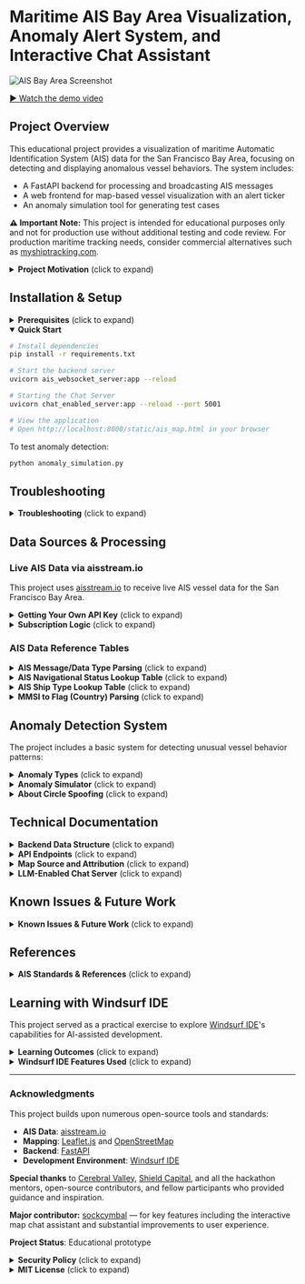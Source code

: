 # Maritime AIS Bay Area Visualization, Anomaly Alert System, and Interactive Chat Assistant

![AIS Bay Area Screenshot](screenshot.png)

[▶️ Watch the demo video](./demo720.mov)

## Project Overview

This educational project provides a visualization of maritime Automatic Identification System (AIS) data for the San Francisco Bay Area, focusing on detecting and displaying anomalous vessel behaviors. The system includes:

- A FastAPI backend for processing and broadcasting AIS messages
- A web frontend for map-based vessel visualization with an alert ticker
- An anomaly simulation tool for generating test cases

**⚠️ Important Note:** This project is intended for educational purposes only and not for production use without additional testing and code review. For production maritime tracking needs, consider commercial alternatives such as [myshiptracking.com](https://www.myshiptracking.com/).

<details>
<summary><b>Project Motivation</b> (click to expand)</summary>

This project was inspired by Maritime Pattern Analysis problem sets explored during the National Security Hackathon. It provided an opportunity to learn and experiment with [Windsurf IDE](https://windsurf.com/) and agentic AI coding workflows through a practical maritime application.

**Special thanks to [Cerebral Valley](https://cerebralvalley.ai/), [Shield Capital](https://shieldcap.com/), and [Windsurf](https://windsurf.com/) for organizing, supporting, and inspiring this work!**
</details>

## Installation & Setup

<details>
<summary><b>Prerequisites</b> (click to expand)</summary>

- Python 3.8+
- Node.js (for advanced frontend development, optional)
- [Windsurf IDE](https://windsurf.com/) (recommended for AI-assisted development)
</details>

<details open>
<summary><b>Quick Start</b></summary>

```sh
# Install dependencies
pip install -r requirements.txt

# Start the backend server
uvicorn ais_websocket_server:app --reload

# Starting the Chat Server
uvicorn chat_enabled_server:app --reload --port 5001

# View the application
# Open http://localhost:8000/static/ais_map.html in your browser
```

To test anomaly detection:
```sh
python anomaly_simulation.py
```
</details>

## Troubleshooting

<details>
<summary><b>Troubleshooting</b> (click to expand)</summary>

**Purging Data When Launching Backend:**
- To clear all vessel and anomaly state for a fresh test, use the backend's `/reset_data` endpoint. You can do this with curl:
  ```sh
  curl -X POST http://localhost:8000/reset_data
  ```
  This will clear all in-memory vessel state, history, and spatial index. It is useful if you want to start with a clean slate or encounter stale/duplicate vessel data.

**Other Troubleshooting Tips:**
- If the map or chat assistant is not updating, ensure the backend is running and accessible at the expected port (default: 8000).
- If you encounter CORS or WebSocket connection issues, make sure your browser and backend are both using the correct hostname and port.
- To force reload vessel data, refresh the browser after resetting the backend data.
- For persistent issues, check backend logs for errors or stack traces.
- If the chat assistant cannot connect, ensure the chat server is running on port 5001 and that your `.env` file contains a valid OpenAI API key.

</details>

## Data Sources & Processing

### Live AIS Data via aisstream.io

This project uses [aisstream.io](https://aisstream.io/) to receive live AIS vessel data for the San Francisco Bay Area.

<details>
<summary><b>Getting Your Own API Key</b> (click to expand)</summary>

To run the project with live AIS data:
1. Register for a free account at [aisstream.io](https://aisstream.io/)
2. Navigate to your account dashboard and generate an API key
3. Copy your API key into a `.env` file in the project root:
   ```
   AISSTREAM_API_KEY=your_actual_key_here
   ```
4. Restart the backend server to begin streaming live data
</details>

<details>
<summary><b>Subscription Logic</b> (click to expand)</summary>

The subscription request includes a geographic bounding box for the Bay Area and requests comprehensive AIS message types including position reports, static data, and aids to navigation.

Example subscription payload:
```json
{
  "APIKey": "<YOUR_API_KEY>",
  "BoundingBoxes": [[minLat, minLon, maxLat, maxLon]],
  "FilterMessageTypes": [
    "PositionReport", "StandardClassBPositionReport", "StaticDataReport", 
    "ShipStaticData", "AidsToNavigationReport", "BaseStationReport"
  ]
}
```
</details>

### AIS Data Reference Tables

<details>
<summary><b>AIS Message/Data Type Parsing</b> (click to expand)</summary>

| Message/Data Type                | Backend Parser Function            | Key Fields Parsed                       | Example Values                  |
|----------------------------------|------------------------------------|-----------------------------------------|---------------------------------|
| PositionReport                   | process_position_report            | Latitude, Longitude, SOG, Heading, NavStatus | 37.8, -122.4, 12.0, 90, 0       |
| StandardClassBPositionReport     | process_standard_class_b_position_report | Latitude, Longitude, SOG, Heading     | 37.8, -122.4, 10.0, 45          |
| StaticData                       | parse_static_data_fields           | ShipName, IMO, Callsign, ShipType, Destination | USS Enterprise, 2011701, NCC1701, Cargo, Risa |
| ShipStaticData                   | parse_ship_static_data_fields      | ShipType, Draught, Dimensions           | Cargo, 8.0, 100x20x10x10        |
| AidsToNavigationReport           | parse_aids_to_navigation_fields    | Name, Latitude, Longitude               | Buoy 1, 37.9, -122.5            |
| BaseStationReport                | parse_base_station_report_fields   | Latitude, Longitude, EPFD, BaseStationID | 37.7, -122.3, GPS, 12345        |
</details>

<details>
<summary><b>AIS Navigational Status Lookup Table</b> (click to expand)</summary>

| Code | Meaning                             | Emoji/Icon |
|------|-------------------------------------|------------|
| 0    | Under way using engine              | 🚢         |
| 1    | At anchor                           | ⚓         |
| 2    | Not under command                   | ❗         |
| 3    | Restricted manoeuverability         | ⛔         |
| 4    | Constrained by her draught          | 🛑         |
| 5    | Moored                              | 🪢         |
| 6    | Aground                             | ⛱️         |
| 7    | Engaged in fishing                  | 🎣         |
| 8    | Under way sailing                   | ⛵         |
| 14   | AIS-SART (active), MOB-AIS, EPIRB-AIS | 🆘        |
| 15   | Unusual/Reserved/Test               | ⚠️         |
</details>

<details>
<summary><b>AIS Ship Type Lookup Table</b> (click to expand)</summary>

AIS ship type codes provide a standardized classification for vessels. Common codes include:

| Code | Meaning                        |
|------|--------------------------------|
| 30   | Fishing                        |
| 31-32| Towing                         |
| 36   | Sailing                        |
| 37   | Pleasure craft                 |
| 50   | Pilot vessel                   |
| 52   | Tug                            |
| 60   | Passenger ship                 |
| 70   | Cargo ship                     |
| 80   | Tanker                         |

For a complete list, see official [IMO/AIS documentation](https://www.navcen.uscg.gov/?pageName=AISMessages#shiptype).
</details>

<details>
<summary><b>MMSI to Flag (Country) Parsing</b> (click to expand)</summary>

The first 3 digits of an MMSI (Maritime Mobile Service Identity) represent the vessel's Maritime Identification Digits (MID), which indicate the country of registration. Example MIDs:

| MMSI Prefix | Country          | Flag Emoji |
|-------------|------------------|------------|
| 366-369     | United States    | 🇺🇸        |
| 316         | Canada           | 🇨🇦        |
| 232-235     | United Kingdom   | 🇬🇧        |
| 636         | Liberia          | 🇱🇷        |

The system uses a lookup table to convert MMSI prefixes to country names and emoji flags.
</details>

## Anomaly Detection System

The project includes a basic system for detecting unusual vessel behavior patterns:

<details>
<summary><b>Anomaly Types</b> (click to expand)</summary>

| Anomaly Type | Description | Detection Method |
|--------------|-------------|------------------|
| Teleportation | Vessel position jumps impossibly far in a short time | Distance/time threshold |
| Circle Spoofing | Vessel moves in an unnaturally perfect circular path | Circular pattern detection |
| Speed Anomaly | Vessel speed changes dramatically or exceeds physical limits | Statistical deviation from typical speeds |
| Dark Period | Vessel stops transmitting for suspicious duration | Time since last update |
| Identity Swap | Vessel appears to change identity | MMSI inconsistency detection |
</details>

<details>
<summary><b>Anomaly Simulator</b> (click to expand)</summary>

The anomaly simulator (`anomaly_simulation.py`) is designed to:
- Inject synthetic AIS anomalies via backend endpoints
- Exercise the alert ticker and detection logic
- Provide a repeatable way to test detection features
</details>

<details>
<summary><b>About Circle Spoofing</b> (click to expand)</summary>

Circle spoofing is a maritime AIS anomaly in which a vessel appears to move in an unnaturally perfect circular path, often the result of deliberate manipulation to mask a vessel's true movements. For more information, see [AIS Spoofing Explained by Pole Star Global](https://www.polestarglobal.com/resources/ais-spoofing/)
</details>

## Technical Documentation

<details>
<summary><b>Backend Data Structure</b> (click to expand)</summary>

- **vessels**: Latest state for each MMSI
- **vessel_history**: List of all received reports per MMSI
- **vessel_profiles**: Rolling statistics for speed/heading
- **spatial_index**: Geospatial lookup for vessels
- **ais_message_queue**: Async queue for processing messages
</details>

<details>
<summary><b>API Endpoints</b> (click to expand)</summary>

| Endpoint                | Method | Purpose                                            |
|------------------------|--------|---------------------------------------------------|
| `/ws`                  | WS     | WebSocket for real-time updates                    |
| `/inject/telemetry`    | POST   | Inject synthetic telemetry                         |
| `/inject/teleport`     | POST   | Inject a teleportation anomaly                     |
| `/inject/dark_period`  | POST   | Inject a dark period anomaly                       |
| `/inject/identity_swap`| POST   | Inject an identity swap anomaly                     |
| `/inject/static_data`  | POST   | Inject static vessel metadata                      |
| `/reset_data`          | POST   | Clear all vessel/anomaly state                      |
| `/spatial_query`       | GET    | Query vessels in a bounding box                    |
</details>

<details>
<summary><b>Map Source and Attribution</b> (click to expand)</summary>

This project uses [Leaflet.js](https://leafletjs.com/) for interactive map rendering and [OpenStreetMap](https://www.openstreetmap.org/copyright) as the map data provider.

**Map data © [OpenStreetMap contributors](https://www.openstreetmap.org/copyright).**
</details>

<details>
<summary><b>LLM-Enabled Chat Server</b> (click to expand)</summary>

This project includes an LLM-enabled chat server to provide interactive vessel and map chat capabilities using OpenAI or compatible APIs. This server is separate from the main AIS backend and must be started independently.

#### Starting the Chat Server

```
uvicorn chat_enabled_server:app --reload --port 5001
```

- The chat server will be available at http://localhost:5001
- Ensure your `.env` file contains a valid OpenAI API key (e.g., `OPENAI_API_KEY=your_key_here`)
- The frontend will connect to this server for chat assistant features
</details>



## Known Issues & Future Work

<details>
<summary><b>Known Issues & Future Work</b> (click to expand)</summary>

- Dynamic testing to proxy Windsurf messages, allowing for review of the data and formats being sent to Windsurf and Codium Cloud.
- Investigate and resolve missing or unprocessed AIS data fields (e.g., vessel destination, type, dimensions) to improve data completeness and visualization.
- Containerize and scale application functions for robust, cloud-native deployment.
- Apply machine learning to enrich, classify, and detect anomalies in AIS and related maritime data streams.
- Visualize first and second order time derivatives (velocity, acceleration) for vessel movement to enable richer analytics.
- Incorporate additional normalized data sources (e.g., geospatial imaging) for cross-correlation and advanced enrichment.
- Integrate more robust error handling, logging, and testing for reliability.
- Support improved vessel type filtering, area-based spoofing/anomaly scenarios, and collaborative map annotation.
- Enhance UI/UX for alert visualization, vessel details, and user interaction (including chat).
- Enable advanced anomaly and threat detection based on use cases supported by enriched and multi-modal data sets.

</details>

## References

<details>
<summary><b>AIS Standards & References</b> (click to expand)</summary>

This project is informed by several key AIS standards and protocols:

- **International Telecommunication Union (ITU). (2014).** Recommendation ITU-R M.1371-5: Technical characteristics for an automatic identification system using time division multiple access in the VHF maritime mobile frequency band.
- **Raymond, E. S.** "AIVDM/AIVDO protocol decoding." GPSD Documentation. [Read online](https://gpsd.gitlab.io/gpsd/AIVDM.html)
- **National Marine Electronics Association.** NMEA 0183 Standard. [Specifications](https://www.nmea.org/)
</details>

## Learning with Windsurf IDE

This project served as a practical exercise to explore [Windsurf IDE](https://windsurf.com/)'s capabilities for AI-assisted development.

<details>
<summary><b>Learning Outcomes</b> (click to expand)</summary>

Through this project, we gained experience with:
- Collaborative coding between human developers and AI assistants
- Real-time feedback loops in development
- Integration of domain knowledge with technical implementation
- WebSocket communication patterns
- Geospatial data visualization

This represents our initial exploration of AI-assisted development rather than a demonstration of Windsurf's full capabilities.
</details>

<details>
<summary><b>Windsurf IDE Features Used</b> (click to expand)</summary>

- Real-time code editing and debugging
- AI collaboration for implementing features
- Running and visualizing both backend and frontend components locally
- Anomaly simulation and testing
</details>

---

### Acknowledgments

This project builds upon numerous open-source tools and standards:

- **AIS Data**: [aisstream.io](https://aisstream.io/)
- **Mapping**: [Leaflet.js](https://leafletjs.com/) and [OpenStreetMap](https://www.openstreetmap.org/copyright)
- **Backend**: [FastAPI](https://fastapi.tiangolo.com/)
- **Development Environment**: [Windsurf IDE](https://windsurf.com/)

**Special thanks** to [Cerebral Valley](https://cerebralvalley.ai/), [Shield Capital](https://shieldcap.com/), and all the hackathon mentors, open-source contributors, and fellow participants who provided guidance and inspiration.

**Major contributor:** [sockcymbal](https://github.com/sockcymbal) — for key features including the interactive map chat assistant and substantial improvements to user experience.

**Project Status**: Educational prototype  

<details>
<summary><b>Security Policy</b> (click to expand)</summary>

If you discover a security vulnerability, privacy concern, or bug, please report it to:

```fixit [dot] github [at] attentiontransformer [dot] com```

Issues will be addressed on a best-effort basis. We appreciate your help in making this project more secure.
</details>

<details>
<summary><b>MIT License</b> (click to expand)</summary>

Copyright (c) 2025 Maritime AIS Bay Area Visualization

Permission is hereby granted, free of charge, to any person obtaining a copy
of this software and associated documentation files (the "Software"), to deal
in the Software without restriction, including without limitation the rights
to use, copy, modify, merge, publish, distribute, sublicense, and/or sell
copies of the Software, and to permit persons to whom the Software is
furnished to do so, subject to the following conditions:

The above copyright notice and this permission notice shall be included in all
copies or substantial portions of the Software.

THE SOFTWARE IS PROVIDED "AS IS", WITHOUT WARRANTY OF ANY KIND, EXPRESS OR
IMPLIED, INCLUDING BUT NOT LIMITED TO THE WARRANTIES OF MERCHANTABILITY,
FITNESS FOR A PARTICULAR PURPOSE AND NONINFRINGEMENT. IN NO EVENT SHALL THE
AUTHORS OR COPYRIGHT HOLDERS BE LIABLE FOR ANY CLAIM, DAMAGES OR OTHER
LIABILITY, WHETHER IN AN ACTION OF CONTRACT, TORT OR OTHERWISE, ARISING FROM,
OUT OF OR IN CONNECTION WITH THE SOFTWARE OR THE USE OR OTHER DEALINGS IN THE
SOFTWARE.
</details>
